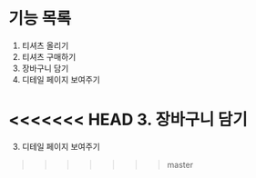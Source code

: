 # 기능 목록
1. 티셔츠 올리기
2. 티셔츠 구매하기
3. 장바구니 담기
4. 디테일 페이지 보여주기

<<<<<<< HEAD
3. 장바구니 담기
=======
3. 디테일 페이지 보여주기
>>>>>>> master
